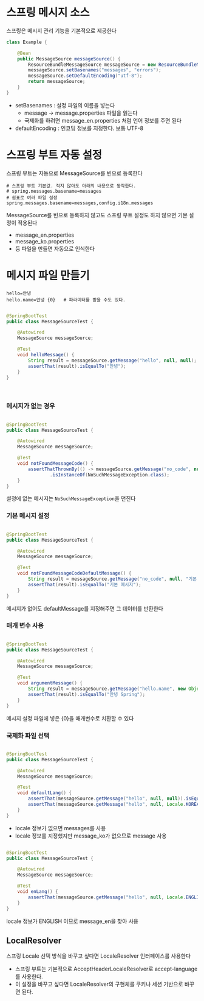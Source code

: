 # 스프링 메시지 소스

스프링은 메시지 관리 기능을 기본적으로 제공한다

```java
class Example {

    @Bean
    public MessageSource messageSource() {
        ResourceBundleMessageSource messageSource = new ResourceBundleMessageSource();
        messageSource.setBasenames("messages", "errors");
        messageSource.setDefaultEncoding("utf-8");
        return messageSource;
    }
}
```

* setBasenames : 설정 파일의 이름을 넣는다
    * message -> message.properties 파일을 읽는다
    * 국제화를 하려면 message_en.properties 처럼 언어 정보를 주면 된다
* defaultEncoding : 인코딩 정보를 지정한다. 보통 UTF-8

# 스프링 부트 자동 설정

스프링 부트는 자동으로 MessageSource를 빈으로 등록한다

```properties
# 스프링 부트 기본값. 적지 않아도 아래의 내용으로 동작한다.
# spring.messages.basename=messages
# 쉼표로 여러 파일 설정
spring.messages.basename=messages,config.i18n.messages
```

MessageSource를 빈으로 등록하지 않고도 스프링 부트 설정도 하지 않으면 기본 설정이 적용된다

* message_en.properties
* message_ko.properties
* 등 파일을 만들면 자동으로 인식한다

# 메시지 파일 만들기

```properties
hello=안녕
hello.name=안녕 {0}   # 파라미터를 받을 수도 있다.
```

```java

@SpringBootTest
public class MessageSourceTest {

    @Autowired
    MessageSource messageSource;

    @Test
    void helloMessage() {
        String result = messageSource.getMessage("hello", null, null);
        assertThat(result).isEqualTo("안녕");
    }
}
```

<br>

### 메시지가 없는 경우

```java

@SpringBootTest
public class MessageSourceTest {

    @Autowired
    MessageSource messageSource;

    @Test
    void notFoundMessageCode() {
        assertThatThrownBy(() -> messageSource.getMessage("no_code", null, null))
                .isInstanceOf(NoSuchMessageException.class);
    }
}
```

설정에 없는 메시지는 `NoSuchMessageException`을 던진다

### 기본 메시지 설정

```java

@SpringBootTest
public class MessageSourceTest {

    @Autowired
    MessageSource messageSource;

    @Test
    void notFoundMessageCodeDefaultMessage() {
        String result = messageSource.getMessage("no_code", null, "기본 메시지", null);
        assertThat(result).isEqualTo("기본 메시지");
    }
}
```

메시지가 없어도 defaultMessage를 지정해주면 그 데이터를 반환한다

### 매개 변수 사용

```java

@SpringBootTest
public class MessageSourceTest {

    @Autowired
    MessageSource messageSource;

    @Test
    void argumentMessage() {
        String result = messageSource.getMessage("hello.name", new Object[]{"Spring"}, null);
        assertThat(result).isEqualTo("안녕 Spring");
    }
}
```

메시지 설정 파일에 넣은 {0}을 매개변수로 치환할 수 있다

### 국제화 파일 선택

```java

@SpringBootTest
public class MessageSourceTest {

    @Autowired
    MessageSource messageSource;

    @Test
    void defaultLang() {
        assertThat(messageSource.getMessage("hello", null, null)).isEqualTo("안녕");
        assertThat(messageSource.getMessage("hello", null, Locale.KOREA)).isEqualTo("안녕");
    }
}
```

* locale 정보가 없으면 messages를 사용
* locale 정보를 지정했지만 message_ko가 없으므로 message 사용

```java

@SpringBootTest
public class MessageSourceTest {

    @Autowired
    MessageSource messageSource;

    @Test
    void enLang() {
        assertThat(messageSource.getMessage("hello", null, Locale.ENGLISH)).isEqualTo("hello");
    }
}
```

locale 정보가 ENGLISH 이므로 message_en을 찾아 사용

## LocalResolver

스프링 Locale 선택 방식을 바꾸고 싶다면 LocaleResolver 인터페이스를 사용한다

* 스프링 부트는 기본적으로 AcceptHeaderLocaleResolver로 accept-language를 사용한다.
* 이 설정을 바꾸고 싶다면 LocaleResolver의 구현체를 쿠키나 세션 기반으로 바꾸면 된다.